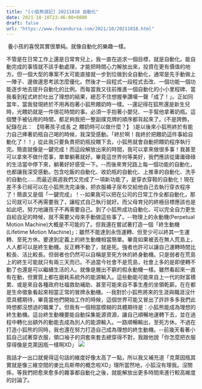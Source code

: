 ```yaml
---
title: "[小狐熊週記] 20211018 自動化"
date: 2021-10-18T23:46:00+0800
draft: false
url: "https://www.foxandursa.com/2021/10/20211018.html"
---
```


 養小孩的喜悅其實很單純。就像自動化的樂趣一樣。


不管是在日常工作上還是日常育兒上，我一直在追求一個目標，就是自動化。能自動完成的事情就不該手動處理，才能把時間心力解放出來，投資在更有價值的地方。但一個大型的專案不太可能直接就一步到位做到全自動化，通常是先手動做上一陣子、邊做邊思考該怎麼優化。然後才一段程式一段程式去改、一個功能一個功能逐步地去提升自動化的比例。而每當我又往前推進一個自動化的小小里程碑、當我看到程式終於吐出了理想的結果，總忍不住想握拳讚嘆一聲「成了！」。正如同當年，當我發現終於不用再抱著小狐熊餵奶時一樣。--還記得在狐熊還是新生兒時，光餵奶就是一件很花時間的事。必須一手抱著小嬰兒、一手幫他拿著奶瓶。這個雙手被佔用的時間，都足夠我把一整副撲克牌的順序都背起來了。(不是誇飾，紀錄在此： 【陪著孩子成長 之 餵奶時可以做什麼？】 )是以後來小狐熊終於有能力自己捧著奶瓶自己喝的時候，我深受感動。「終於啊！我終於把餵奶這件事給自動化了！！」從此我只要負責把奶瓶投餵下去，小狐熊就會自動把餵奶程序執行完。簡直就像是一鍵完成！而這段解放出來的時間，我可以拿來做很多事！我甚至可以拿來不做什麼事，單單躺著就好。畢竟這世界何等美好，我們應該從庸庸碌碌的生活當中停下來，躺著好好感受一下。--而後來育兒路上每一個功能的自動化，也都讓我深受感動。包含吃飯的自動化、收奶瓶的自動化、上推車的自動化、洗手的自動化……而最近兩週我們又完成了一項新功能了，是穿衣穿鞋的自動化！現在差不多已經可以在小狐熊洗完澡後，把衣服褲子尿布交給他自己去執行穿衣程序了！簡直又是個「一鍵完成」！--如果我可以把在公司的日常工作全都自動化，那公司就可以不再需要我了，讓程式自己執行就好。而父母育兒的終極目標應該也是如此吧，努力地讓孩子不再需要自己。到了小狐熊成功自動化、可以完全自力更生自給自足的時候，就不需要父母來手動做這些事了。--物理上的永動機(Perpetual Motion Machine)大概是不可能的了。但我還在嘗試著打造一個「終生動機(Lifetime Motion Machine)」：雖然不能達到永恆運轉、但至少可以終其一生運轉、至死方休。要達到定義上的終生動機相當簡單。畢竟如果被丟在無人荒島上，人人都可以是終生動機。反正轉不動了，就是死。強者也許可以讓自己運轉時間比較長、活比較長。但弱者也仍然可以自稱是至死方休的終身動機。只是弱者在荒島上的終生可能就只有兩三天而已。不過當今社會不是荒島，社會上多的是即便轉不動了也還是可以繼續生活的人。就像是層出不窮的假永動機一樣。雖然看起來一直有在動，但實質上都在磨耗系統外的能源輸入。這些動能可能來自上一代的財富積累、或是來自各種政府社福救助補助、甚至可能來自不事生產的坐領乾薪。在在都是生命徵象看起來相當正常的冒牌永動機。--我對於小狐熊將來的生涯與職涯沒什麼具體期待，畢竟當他們開始工作的時候，這個世界可能又冒出了許許多多我們此時想都沒想過的職業了。但我有一個相當模糊的具體期待是：小狐熊能成為理想的終生動機。這台終生動機要能自動採集能源資源，讓自己順暢地運轉下去，並在過程中轉化出額外的動能去成為別人的能源輸入。一路順暢輸出，至死方休。不過在打造小狐熊的同時，我也還在努力打造自己成為理想的終生動機。--前幾天看著小狐自己試著穿衣服，領口袖子的洞套來套去總穿得不對，我跟他說「你怎麼把衣服穿得像是克萊因瓶一樣啊XD」
![]($https://blogger.googleusercontent.com/img/b/R29vZ2xl/AVvXsEhL25HkP6KvacZpYm5nnTwF1sr-5mDflJKzITtlL4ETP-0x0MlC8BHH2jAzKIh14tPnxqaIq0iTBUXxrkOYwNAyDaguRjbvMGlf98F1CK9YiyKGEffHUXXLRvvPd_aRBuao5fJ73Pe7rDM/w184-h320/image.png)

我話才一出口就覺得這句話的維度好像太高了一點，所以我又補充道「克萊因瓶其實就是像三維空間的麥比烏斯帶的概念啦XD」理所當然地，小狐沒有理我。沒關係，等我們把愈來愈多的雜事都自動化之後，就能解放出更多時間來進行較高維度的討論了。
